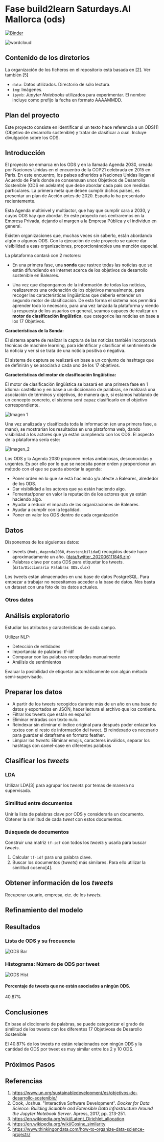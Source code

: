 # Fase build2learn Saturdays.AI Mallorca (ods)

[![Binder](https://mybinder.org/badge_logo.svg)](https://mybinder.org/v2/gh/michelangelocasablancas/ods/master)

![wordcloud](img/wordcloud.png?raw=true)

## Contenido de los diretorios

La organización de los ficheros en el repositorio está basada en [2]. Ver también [5]

* `data`: Datos utilizados. Directorio de sólo lectura.
* `img`: Imágenes.
* `ipynb`: _Jupyter Notebooks_ utilizados para experimentar. El nombre incluye como prefijo la fecha en formato AAAAMMDD.

## Plan del proyecto

Este proyecto consiste en identificar si un texto hace referencia a un ODS[1] (Objetivo de desarrollo sostenible)
y tratar de clasificar a cual. Incluye divulgación sobre los ODS.

## Introducción

El proyecto se enmarca en los ODS y en la llamada Agenda 2030, creada por Naciones Unidas en el encuentro de la COP21 
celebrada en 2015 en París. En este encuentro, los países adheridos a Naciones Unidas llegan al Acuerdo de París donde 
se consensuan unos Objetivos de Desarrollo Sostenible (ODS en adelante) que debe abordar cada país con medidas particulares. 
La primera meta que deben cumplir dichos países, es presentar un plan de Acción antes de 2020. España lo ha presentado recientemente. 

Esta Agenda multinivel y multiactor, que hay que cumplir cara a 2030, y cuyos ODS hay que abordar. 
En este proyecto nos centraremos en la Empresa Privada, dejando al margen a la Empresa Pública y el individuo en general. 

Existen organizaciones que, muchas veces sin saberlo, están abordando algún o algunos ODS. 
Con la ejecución de este proyecto se quiere dar visibilidad a esas organizaciones, proporcionándoles una mención especial. 

La plataforma contará con 2 motores:

* En una primera fase, una **sonda** que rastree todas las noticias que se están difundiendo en internet acerca 
de los objetivos de desarrollo sostenible en Baleares.

* Una vez que dispongamos de la información de todas las noticias, realizaremos una ordenación de los objetivos manualmente, 
para recoger las características lingüísticas que debería entender un segundo motor de clasificación. 
De esta forma el sistema nos permitirá aprender todo lo necesario, para una vez lanzada la plataforma y viendo 
la respuesta de los usuarios en general, seamos capaces de realizar un **motor de clasificación lingüística**, que categorice 
las noticias en base a los 17 Objetivos. 

**Características de la Sonda:**

El sistema aparte de realizar la captura de las noticias también incorporará técnicas de machine learning, para identificar 
y clasificar el sentimiento de la noticia y ver si se trata de una noticia positiva o negativa.

El sistema de captura se realizará en base a un conjunto de hashtags que se definirán y se asociará a cada uno de los 17 objetivos.

**Características del motor de clasificación lingüística:**

El motor de clasificación lingüística se basará en una primera fase en 1 idioma: castellano y en base a un diccionario de palabras, 
se realizará una asociación de términos y objetivos, de manera que, si estamos hablando de un concepto concreto, 
el sistema será capaz clasificarlo en el objetivo correspondiente.

![Imagen 1](img/img1.png?raw=true)

Una vez analizada y clasificada toda la información (en una primera fase, a mano), se mostrarían los resultados en una plataforma web, 
dando visibilidad a los actores que ya están cumpliendo con los ODS. El aspecto de la plataforma sería este: 

![Imagen_2](img/img2.png?raw=true)

Los ODS y la Agenda 2030 proponen metas ambiciosas, desconocidas y urgentes. Es por ello por lo que se necesita poner orden y proporcionar un método con el que se pueda abordar la agenda:
*   Poner orden en lo que se está haciendo y/o afecte a Baleares, alrededor de los ODS.
*   Dar visibilidad a los actores que ya están haciendo algo.
*   Fomentar/poner en valor la reputación de los actores que ya están haciendo algo.
*   Ayudar a reducir el impacto de las organizaciones de Baleares.
*   Ayudar a cumplir con la legalidad.
*   Poner en valor los ODS dentro de cada organización

## Datos

Disponemos de los siguientes datos:

* tweets (`#ods`, `#agenda2030`, `#sostenibilidad`) recogidos desde hace aproximadamente un año. ([data/twitter_202006111846.zip](data/twitter_202006111846.zip))
* Palabras clave por cada ODS para etiquetar los tweets. (`data/Diccionario Palabras ODS.xlsx`)

Los tweets están almacenados en una base de datos PostgreSQL. Para empezar a trabajar no necesitamos acceder a la base de datos.
Nos basta un dataset con una foto de los datos actuales.

### Otros datos

## Análisis exploratorio

Estudiar los atributos y características de cada campo.

Utilizar NLP:
* Detección de entidades
* Importancia de palabras: tf-idf
* Comparar con las palabras recopiladas manualmente
* Análisis de sentimientos

Evaluar la posibilidad de etiquetar automáticamente con algún método semi-supervisado.

## Preparar los datos

* A partir de los tweets recogidos durante más de un año en una base de datos y exportados en JSON, hacer lectura el archivo que los contiene.
* Filtrar los tweets que están en español
* Eliminar entradas con texto nulo.
* Reindexar sin eliminar el índice original para después poder enlazar los textos con el resto de información del tweet. El reindexado es necesario para guardar el dataframe en formato feather.
* Limpiar los _tweets_: Eliminar emojis, caracteres inválidos, separar los hashtags con camel-case en diferentes palabras

## Clasificar los _tweets_

### LDA

Utilizar LDA[3] para agrupar los _tweets_ por temas de manera no supervisada.

### Similitud entre documentos

Unir la lista de palabras clave por ODS y considerarla un documento.
Obtener la similitud de cada _tweet_ con estos documentos.

### Búsqueda de documentos

Construir una matriz `tf-idf` con todos los _tweets_ y usarla para buscar _tweets_.

1. Calcular `tf-idf` para una palabra clave.
1. Buscar los documentos (_tweets_) más similares. Para ello utilizar la similitud coseno[4].

## Obtener información de los _tweets_

Recuperar usuario, empresa, etc. de los _tweets_.

## Refinamiento del modelo

## Resultados

### Lista de ODS y su frecuencia

![ODS Bar](img/ods_bars.png?raw=true)


### Histograma: Número de ODS por tweet

![ODS Hist](img/ods_histogram.png?raw=true)

#### Porcentaje de tweets que no están asociados a ningún ODS.

40.87%

## Conclusiones

En base al diccionario de palabras, se puede categorizar el grado de similitud de los tweets con los diferentes 17 Objetivosa de Desarollo Sostenible

El 40.87% de los tweets no están relacionados con ningún ODS y la cantidad de ODS por tweet es muy similar entre los 2 y 10 ODS.

## Próximos Pasos

## Referencias

1. https://www.un.org/sustainabledevelopment/es/objetivos-de-desarrollo-sostenible/
2. Cook, Joshua. "Interactive Software Development".
_Docker for Data Science: Building Scalable and Extensible Data Infrastructure Around the Jupyter Notebook Server_. Apress, 2017, pp. 213-251.
3. https://en.wikipedia.org/wiki/Latent_Dirichlet_allocation
4. https://en.wikipedia.org/wiki/Cosine_similarity
5. https://www.thinkingondata.com/how-to-organize-data-science-projects/
